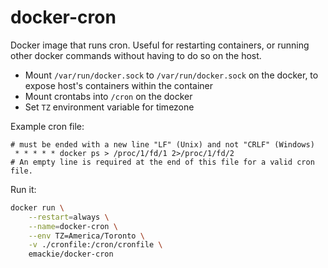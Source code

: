 # docker-cron
Docker image that runs cron. Useful for restarting containers, or running other docker commands without having to do so on the host.
- Mount `/var/run/docker.sock` to `/var/run/docker.sock` on the docker, to expose host's containers within the container
- Mount crontabs into `/cron` on the docker
- Set `TZ` environment variable for timezone

Example cron file:

```cron
# must be ended with a new line "LF" (Unix) and not "CRLF" (Windows)
 * * * * * docker ps > /proc/1/fd/1 2>/proc/1/fd/2
# An empty line is required at the end of this file for a valid cron file.

```

Run it:

```bash
docker run \
    --restart=always \
    --name=docker-cron \
    --env TZ=America/Toronto \
    -v ./cronfile:/cron/cronfile \
    emackie/docker-cron 
```